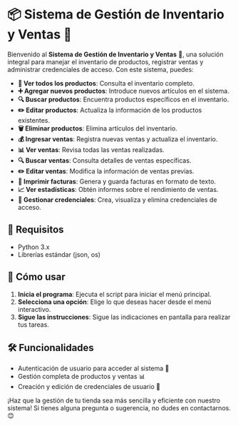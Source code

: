 # 📦 Sistema de Gestión de Inventario y Ventas 🛒

Bienvenido al **Sistema de Gestión de Inventario y Ventas** 🏪, una solución integral para manejar el inventario de productos, registrar ventas y administrar credenciales de acceso. Con este sistema, puedes:

- **👀 Ver todos los productos**: Consulta el inventario completo.
- **➕ Agregar nuevos productos**: Introduce nuevos artículos en el sistema.
- **🔍 Buscar productos**: Encuentra productos específicos en el inventario.
- **✏️ Editar productos**: Actualiza la información de los productos existentes.
- **🗑️ Eliminar productos**: Elimina artículos del inventario.
- **💰 Ingresar ventas**: Registra nuevas ventas y actualiza el inventario.
- **📊 Ver ventas**: Revisa todas las ventas realizadas.
- **🔍 Buscar ventas**: Consulta detalles de ventas específicas.
- **✏️ Editar ventas**: Modifica la información de ventas previas.
- **🧾 Imprimir facturas**: Genera y guarda facturas en formato de texto.
- **📈 Ver estadísticas**: Obtén informes sobre el rendimiento de ventas.
- **🔑 Gestionar credenciales**: Crea, visualiza y elimina credenciales de acceso.

## 📁 Requisitos

- Python 3.x
- Librerías estándar (json, os)

## 🚀 Cómo usar

1. **Inicia el programa**: Ejecuta el script para iniciar el menú principal.
2. **Selecciona una opción**: Elige lo que deseas hacer desde el menú interactivo.
3. **Sigue las instrucciones**: Sigue las indicaciones en pantalla para realizar tus tareas.

## 🛠️ Funcionalidades

- Autenticación de usuario para acceder al sistema 🔐
- Gestión completa de productos y ventas 📊
- Creación y edición de credenciales de usuario 🔑

¡Haz que la gestión de tu tienda sea más sencilla y eficiente con nuestro sistema! Si tienes alguna pregunta o sugerencia, no dudes en contactarnos. 😊
